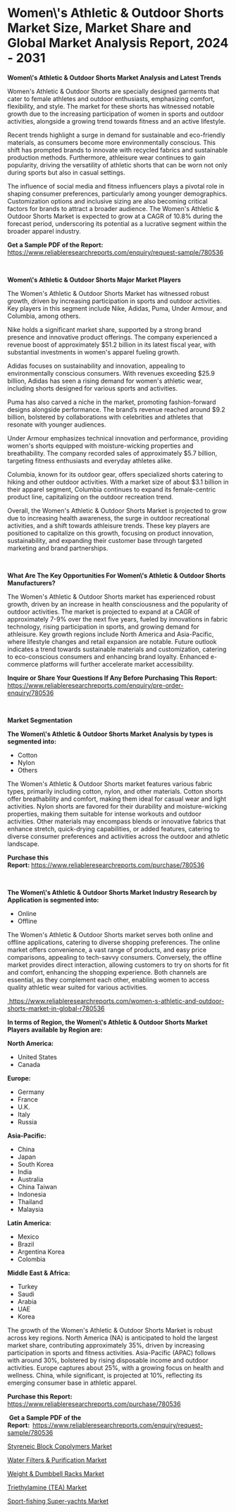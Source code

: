 <p><h1>Women\'s Athletic & Outdoor Shorts Market Size, Market Share and Global Market Analysis Report, 2024 - 2031</h1></p><p><strong>Women\'s Athletic & Outdoor Shorts Market Analysis and Latest Trends</strong></p>
<p><p>Women's Athletic & Outdoor Shorts are specially designed garments that cater to female athletes and outdoor enthusiasts, emphasizing comfort, flexibility, and style. The market for these shorts has witnessed notable growth due to the increasing participation of women in sports and outdoor activities, alongside a growing trend towards fitness and an active lifestyle.</p><p>Recent trends highlight a surge in demand for sustainable and eco-friendly materials, as consumers become more environmentally conscious. This shift has prompted brands to innovate with recycled fabrics and sustainable production methods. Furthermore, athleisure wear continues to gain popularity, driving the versatility of athletic shorts that can be worn not only during sports but also in casual settings.</p><p>The influence of social media and fitness influencers plays a pivotal role in shaping consumer preferences, particularly among younger demographics. Customization options and inclusive sizing are also becoming critical factors for brands to attract a broader audience. The Women's Athletic & Outdoor Shorts Market is expected to grow at a CAGR of 10.8% during the forecast period, underscoring its potential as a lucrative segment within the broader apparel industry.</p></p>
<p><strong>Get a Sample PDF of the Report:&nbsp;</strong> <a href="https://www.reliableresearchreports.com/enquiry/request-sample/780536?utm_campaign=13&utm_medium=2&utm_source=Github&utm_content=ia&utm_term=30122024&utm_id=womens-athletic-outdoor-shorts">https://www.reliableresearchreports.com/enquiry/request-sample/780536</a></p>
<p>&nbsp;</p>
<p><strong>Women\'s Athletic & Outdoor Shorts Major Market Players</strong></p>
<p><p>The Women's Athletic & Outdoor Shorts Market has witnessed robust growth, driven by increasing participation in sports and outdoor activities. Key players in this segment include Nike, Adidas, Puma, Under Armour, and Columbia, among others.</p><p>Nike holds a significant market share, supported by a strong brand presence and innovative product offerings. The company experienced a revenue boost of approximately $51.2 billion in its latest fiscal year, with substantial investments in women's apparel fueling growth.</p><p>Adidas focuses on sustainability and innovation, appealing to environmentally conscious consumers. With revenues exceeding $25.9 billion, Adidas has seen a rising demand for women's athletic wear, including shorts designed for various sports and activities.</p><p>Puma has also carved a niche in the market, promoting fashion-forward designs alongside performance. The brand’s revenue reached around $9.2 billion, bolstered by collaborations with celebrities and athletes that resonate with younger audiences.</p><p>Under Armour emphasizes technical innovation and performance, providing women's shorts equipped with moisture-wicking properties and breathability. The company recorded sales of approximately $5.7 billion, targeting fitness enthusiasts and everyday athletes alike.</p><p>Columbia, known for its outdoor gear, offers specialized shorts catering to hiking and other outdoor activities. With a market size of about $3.1 billion in their apparel segment, Columbia continues to expand its female-centric product line, capitalizing on the outdoor recreation trend.</p><p>Overall, the Women's Athletic & Outdoor Shorts Market is projected to grow due to increasing health awareness, the surge in outdoor recreational activities, and a shift towards athleisure trends. These key players are positioned to capitalize on this growth, focusing on product innovation, sustainability, and expanding their customer base through targeted marketing and brand partnerships.</p></p>
<p>&nbsp;</p>
<p><strong>What Are The Key Opportunities For Women\'s Athletic & Outdoor Shorts Manufacturers?</strong></p>
<p><p>The Women's Athletic & Outdoor Shorts market has experienced robust growth, driven by an increase in health consciousness and the popularity of outdoor activities. The market is projected to expand at a CAGR of approximately 7-9% over the next five years, fueled by innovations in fabric technology, rising participation in sports, and growing demand for athleisure. Key growth regions include North America and Asia-Pacific, where lifestyle changes and retail expansion are notable. Future outlook indicates a trend towards sustainable materials and customization, catering to eco-conscious consumers and enhancing brand loyalty. Enhanced e-commerce platforms will further accelerate market accessibility.</p></p>
<p><strong>Inquire or Share Your Questions If Any Before Purchasing This Report:</strong> <a href="https://www.reliableresearchreports.com/enquiry/pre-order-enquiry/780536?utm_campaign=13&utm_medium=2&utm_source=Github&utm_content=ia&utm_term=30122024&utm_id=womens-athletic-outdoor-shorts">https://www.reliableresearchreports.com/enquiry/pre-order-enquiry/780536</a></p>
<p>&nbsp;</p>
<p><strong>Market Segmentation</strong></p>
<p><strong>The Women\'s Athletic & Outdoor Shorts Market Analysis by types is segmented into:</strong></p>
<p><ul><li>Cotton</li><li>Nylon</li><li>Others</li></ul></p>
<p><p>The Women's Athletic & Outdoor Shorts market features various fabric types, primarily including cotton, nylon, and other materials. Cotton shorts offer breathability and comfort, making them ideal for casual wear and light activities. Nylon shorts are favored for their durability and moisture-wicking properties, making them suitable for intense workouts and outdoor activities. Other materials may encompass blends or innovative fabrics that enhance stretch, quick-drying capabilities, or added features, catering to diverse consumer preferences and activities across the outdoor and athletic landscape.</p></p>
<p><strong>Purchase this Report:&nbsp;</strong><a href="https://www.reliableresearchreports.com/purchase/780536?utm_campaign=13&utm_medium=2&utm_source=Github&utm_content=ia&utm_term=30122024&utm_id=womens-athletic-outdoor-shorts">https://www.reliableresearchreports.com/purchase/780536</a></p>
<p>&nbsp;</p>
<p><strong>The Women\'s Athletic & Outdoor Shorts Market Industry Research by Application is segmented into:</strong></p>
<p><ul><li>Online</li><li>Offline</li></ul></p>
<p><p>The Women's Athletic & Outdoor Shorts market serves both online and offline applications, catering to diverse shopping preferences. The online market offers convenience, a vast range of products, and easy price comparisons, appealing to tech-savvy consumers. Conversely, the offline market provides direct interaction, allowing customers to try on shorts for fit and comfort, enhancing the shopping experience. Both channels are essential, as they complement each other, enabling women to access quality athletic wear suited for various activities.</p></p>
<p><a href="https://www.reliableresearchreports.com/women-s-athletic-and-outdoor-shorts-market-in-global-r780536?utm_campaign=13&utm_medium=2&utm_source=Github&utm_content=ia&utm_term=30122024&utm_id=womens-athletic-outdoor-shorts">&nbsp;https://www.reliableresearchreports.com/women-s-athletic-and-outdoor-shorts-market-in-global-r780536</a></p>
<p><strong>In terms of Region, the Women\'s Athletic & Outdoor Shorts Market Players available by Region are:</strong></p>
<p>
    <p> <strong> North America: </strong>
        <ul>
            <li>United States</li>
            <li>Canada</li>
        </ul>
        </p> 
    <p> <strong> Europe: </strong>
        <ul>
            <li>Germany</li>
            <li>France</li>
            <li>U.K.</li>
            <li>Italy</li>
            <li>Russia</li>
        </ul>
        </p> 
    <p> <strong> Asia-Pacific: </strong>
        <ul>
            <li>China</li>
            <li>Japan</li>
            <li>South Korea</li>
            <li>India</li>
            <li>Australia</li>
            <li>China Taiwan</li>
            <li>Indonesia</li>
            <li>Thailand</li>
            <li>Malaysia</li>
        </ul>
        </p> 
    <p> <strong> Latin America: </strong>
        <ul>
            <li>Mexico</li>
            <li>Brazil</li>
            <li>Argentina Korea</li>
            <li>Colombia</li>
        </ul>
        </p> 
    <p> <strong> Middle East & Africa: </strong>
        <ul>
            <li>Turkey</li>
            <li>Saudi</li>
            <li>Arabia</li>
            <li>UAE</li>
            <li>Korea</li>
        </ul>
    </p>
    </p>
<p><p>The growth of the Women's Athletic & Outdoor Shorts Market is robust across key regions. North America (NA) is anticipated to hold the largest market share, contributing approximately 35%, driven by increasing participation in sports and fitness activities. Asia-Pacific (APAC) follows with around 30%, bolstered by rising disposable income and outdoor activities. Europe captures about 25%, with a growing focus on health and wellness. China, while significant, is projected at 10%, reflecting its emerging consumer base in athletic apparel.</p></p>
<p><strong>Purchase this Report: </strong><a href="https://www.reliableresearchreports.com/purchase/780536?utm_campaign=13&utm_medium=2&utm_source=Github&utm_content=ia&utm_term=30122024&utm_id=womens-athletic-outdoor-shorts">https://www.reliableresearchreports.com/purchase/780536</a></p>
<p>&nbsp;<strong>Get a Sample PDF of the Report:&nbsp;&nbsp;</strong><a href="https://www.reliableresearchreports.com/enquiry/request-sample/780536?utm_campaign=13&utm_medium=2&utm_source=Github&utm_content=ia&utm_term=30122024&utm_id=womens-athletic-outdoor-shorts">https://www.reliableresearchreports.com/enquiry/request-sample/780536</a></p>
<p><strong></strong></p>
<p><p><a href="https://github.com/rosamariarocque98/Market-Research-Report-List-1/blob/main/styreneic-block-copolymers-market.md?utm_campaign=13&utm_medium=2&utm_source=Github&utm_content=ia&utm_term=30122024&utm_id=womens-athletic-outdoor-shorts">Styreneic Block Copolymers Market</a></p><p><a href="https://github.com/krinerstormy331/Market-Research-Report-List-1/blob/main/water-filters-purification-market.md?utm_campaign=13&utm_medium=2&utm_source=Github&utm_content=ia&utm_term=30122024&utm_id=womens-athletic-outdoor-shorts">Water Filters & Purification Market</a></p><p><a href="https://github.com/dolorespeddico90/Market-Research-Report-List-1/blob/main/weight-dumbbell-racks-market.md?utm_campaign=13&utm_medium=2&utm_source=Github&utm_content=ia&utm_term=30122024&utm_id=womens-athletic-outdoor-shorts">Weight & Dumbbell Racks Market</a></p><p><a href="https://github.com/suleimannichelle7/Market-Research-Report-List-1/blob/main/triethylamine-tea-market.md?utm_campaign=13&utm_medium=2&utm_source=Github&utm_content=ia&utm_term=30122024&utm_id=womens-athletic-outdoor-shorts">Triethylamine (TEA) Market</a></p><p><a href="https://github.com/MariaWashington76/Market-Research-Report-List-1/blob/main/sport-fishing-super-yachts-market.md?utm_campaign=13&utm_medium=2&utm_source=Github&utm_content=ia&utm_term=30122024&utm_id=womens-athletic-outdoor-shorts">Sport-fishing Super-yachts Market</a></p></p>